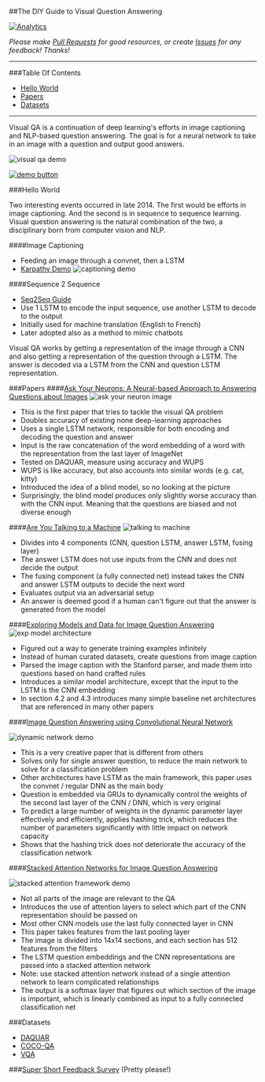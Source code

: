 ##The DIY Guide to Visual Question Answering

[![Analytics](https://ga-beacon.appspot.com/UA-61611403-2/jxieeducation/visualqa?pixel)](https://github.com/igrigorik/ga-beacon)

_Please make [Pull Requests](https://github.com/jxieeducation/DIY-Data-Science/pulls) for good resources, or create [Issues](https://github.com/jxieeducation/DIY-Data-Science/issues) for any feedback! Thanks!_

----------
###Table Of Contents
* [Hello World](#hello-world)
* [Papers](#papers)
* [Datasets](#datasets)

----------

Visual QA is a continuation of deep learning's efforts in image captioning and NLP-based question answering. The goal is for a neural network to take in an image with a question and output good answers. 

![visual qa demo](http://s32.postimg.org/wcjlzzu2t/Screen_Shot_2016_05_08_at_2_42_07_PM.png)

<a href="http://bit.ly/1Xge4nb" target="_blank">![demo button](http://3.bp.blogspot.com/-Zmp5pJPF5DQ/VDyqz1K4c5I/AAAAAAAAALA/lYa7IJqGOwQ/s1600/demo.png)
</a>

###Hello World

Two interesting events occurred in late 2014. The first would be efforts in image captioning. And the second is in sequence to sequence learning. Visual question answering is the natural combination of the two, a disciplinary born from computer vision and NLP.

####Image Captioning
* Feeding an image through a convnet, then a LSTM 
* [Karpathy Demo](http://stanford.io/1s6fjKi)
![captioning demo](http://s32.postimg.org/ysmzm44xx/Screen_Shot_2016_05_08_at_3_22_42_PM.png)

####Sequence 2 Sequence
* [Seq2Seq Guide](http://bit.ly/1UL8skn)
* Use 1 LSTM to encode the input sequence, use another LSTM to decode to the output
* Initially used for machine translation (English to French)
* Later adopted also as a method to mimic chatbots

Visual QA works by getting a representation of the image through a CNN and also getting a representation of the question through a LSTM. The answer is decoded via a LSTM from the CNN and question LSTM representation.

###Papers
####[Ask Your Neurons: A Neural-based Approach to Answering Questions about Images](http://bit.ly/1SXuhvH)
![ask your neuron image](http://s32.postimg.org/sk9xh9o91/Screen_Shot_2016_05_08_at_3_32_45_PM.png)

* This is the first paper that tries to tackle the visual QA problem
* Doubles accuracy of existing none deep-learning approaches
* Uses a single LSTM network, responsible for both encoding and decoding the question and answer
* Input is the raw concatenation of the word embedding of a word with the representation from the last layer of ImageNet
* Tested on DAQUAR, measure using accuracy and WUPS
* WUPS is like accuracy, but also accounts into similar words (e.g. cat, kitty)
* Introduced the idea of a blind model, so no looking at the picture
* Surprisingly, the blind model produces only slightly worse accuracy than with the CNN input. Meaning that the questions are biased and not diverse enough

####[Are You Talking to a Machine](http://bit.ly/1Xgeaey)
![talking to machine](http://s32.postimg.org/gnmy41091/Screen_Shot_2016_05_08_at_3_34_54_PM.png)

* Divides into 4 components (CNN, question LSTM, answer LSTM, fusing layer)
* The answer LSTM does not use inputs from the CNN and does not decide the output
*  The fusing component (a fully connected net) instead takes the CNN and answer LSTM outputs to decide the next word
* Evaluates output via an adversarial setup
* An answer is deemed good if a human can't figure out that the answer is generated from the model

####[Exploring Models and Data for Image Question Answering](http://bit.ly/21MpTSv)
![exp model architecture](http://s32.postimg.org/fm9c5ijk5/Screen_Shot_2016_05_08_at_6_02_43_PM.png)

* Figured out a way to generate training examples infinitely
* Instead of human curated datasets, create questions from image caption
* Parsed the image caption with the Stanford parser, and made them into questions based on hand crafted rules
* Introduces a similar model architecture, except that the input to the LSTM is the CNN embedding
* In section 4.2 and 4.3 introduces many simple baseline net architectures that are referenced in many other papers


####[Image Question Answering using Convolutional Neural Network](http://bit.ly/1XgeeLx)

![dynamic network demo](http://s32.postimg.org/c6wdnb5ad/Screen_Shot_2016_05_08_at_6_09_30_PM.png)

* This is a very creative paper that is different from others
* Solves only for single answer question, to reduce the main network to solve for a classification problem
* Other architectures have LSTM as the main framework, this paper uses the convnet / regular DNN as the main body
* Question is embedded via GRUs to dynamically control the weights of the second last layer of the CNN / DNN, which is very original
* To predict a large number of weights in the dynamic parameter layer effectively and efficiently, applies hashing trick, which reduces the number of parameters significantly with little impact on network capacity
* Shows that the hashing trick does not deteriorate the accuracy of the classification network

####[Stacked Attention Networks for Image Question Answering](http://bit.ly/1Ty973i)

![stacked attention framework demo](http://s32.postimg.org/8qqxrwkud/Screen_Shot_2016_05_08_at_6_11_37_PM.png)

* Not all parts of the image are relevant to the QA
* Introduces the use of attention layers to select which part of the CNN representation should be passed on
* Most other CNN models use the last fully connected layer in CNN
* This paper takes features from the last pooling layer
* The image is divided into 14x14 sections, and each section has 512 features from the filters
* The LSTM question embeddings and the CNN representations are passed into a stacked attention network 
* Note: use stacked attention network instead of a single attention network to learn complicated relationships 
* The output is a softmax layer that figures out which section of the image is important, which is linearly combined as input to a fully connected classification net


###Datasets
* [DAQUAR](http://bit.ly/1s6fAwH)
* [COCO-QA](http://bit.ly/1T68LUu)
* [VQA](http://bit.ly/1Xgekmj)


###[Super Short Feedback Survey](http://bit.ly/1Txyx1a) (Pretty please!)